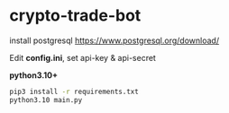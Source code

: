 # crypto-trade-bot
install postgresql https://www.postgresql.org/download/

Edit **config.ini**, set api-key & api-secret

**python3.10+**
```bash
pip3 install -r requirements.txt
python3.10 main.py
```
